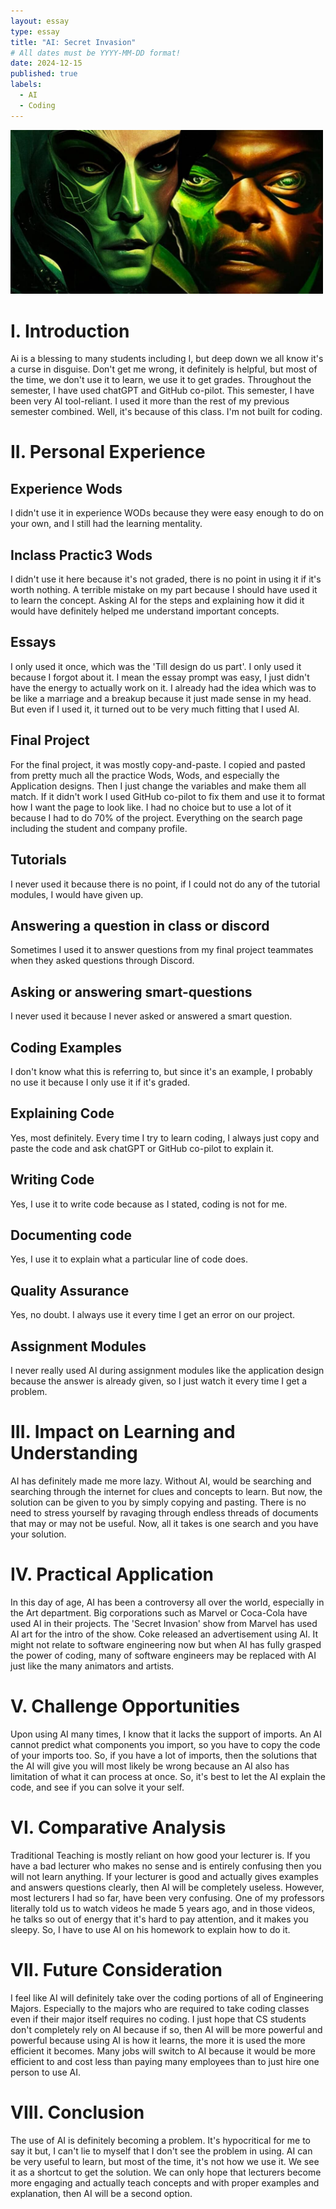 ```yaml
---
layout: essay
type: essay
title: "AI: Secret Invasion"
# All dates must be YYYY-MM-DD format!
date: 2024-12-15
published: true
labels:
  - AI
  - Coding
---
```

<img width="500" class="rounded float-start pe-4" src="../img/AIsecretinvasion@._V1_.jpg">

# I. Introduction
Ai is a blessing to many students including I, but deep down we all know it's a curse in disguise. Don't get me wrong, it definitely is helpful, but most of the time, we don't use it to learn, we use it to get grades. Throughout the semester, I have used chatGPT and GitHub co-pilot. This semester, I  have been very AI tool-reliant. I used it more than the rest of my previous semester combined. Well, it's because of this class. I'm not built for coding.

# II. Personal Experience 
## Experience Wods
  I didn't use it in experience WODs because they were easy enough to do on your own, and I still had the learning mentality. 
## Inclass Practic3 Wods
I didn't use it here because it's not graded, there is no point in using it if it's worth nothing. A terrible mistake on my part because I should have used it to learn the concept. Asking AI for the steps and explaining how it did it would have definitely helped me understand important concepts. 
## Essays
I only used it once, which was the 'Till design do us part'. I only used it because I forgot about it. I mean the essay prompt was easy, I just didn't have the energy to actually work on it. I already had the idea which was to be like a marriage and a breakup because it just made sense in my head. But even if I used it, it turned out to be very much fitting that I used AI.

## Final Project
For the final project, it was mostly copy-and-paste. I copied and pasted from pretty much all the practice Wods, Wods, and especially the Application designs. Then I just change the variables and make them all match. If it didn't work I used GitHub co-pilot to fix them and use it to format how I want the page to look like. I had no choice but to use a lot of it because I had to do 70% of the project. Everything on the search page including the student and company profile.

## Tutorials
I never used it because there is no point, if I could not do any of the tutorial modules, I would have given up.

## Answering a question in class or discord
Sometimes I used it to answer questions from my final project teammates when they asked questions through Discord. 

## Asking or answering smart-questions
I never used it because I never asked or answered a smart question.

## Coding Examples
I don't know what this is referring to, but since it's an example, I probably no use it because I only use it if it's graded. 

## Explaining Code
Yes, most definitely. Every time I try to learn coding, I always just copy and paste the code and ask chatGPT or GitHub co-pilot to explain it. 

## Writing Code
Yes, I use it to write code because as I stated, coding is not for me.

## Documenting code
Yes, I use it to explain what a particular line of code does.

## Quality Assurance
Yes, no doubt. I always use it every time I get an error on our project.

## Assignment Modules
I never really used AI during assignment modules like the application design because the answer is already given, so I just watch it every time I get a problem.

# III. Impact on Learning and Understanding
AI has definitely made me more lazy. Without AI,  would be searching and searching through the internet for clues and concepts to learn. But now, the solution can be given to you by simply copying and pasting. There is no need to stress yourself by ravaging through endless threads of documents that may or may not be useful. Now, all it takes is one search and you have your solution.

# IV. Practical Application
In this day of age, AI has been a controversy all over the world, especially in the Art department. Big corporations such as Marvel or Coca-Cola have used AI in their projects. The 'Secret Invasion' show from Marvel has used AI art for the intro of the show. Coke released an advertisement using AI. It might not relate to software engineering now but when AI has fully grasped the power of coding, many of software engineers may be replaced with AI just like the many animators and artists.

# V. Challenge Opportunities
Upon using AI many times, I know that it lacks the support of imports. An AI cannot predict what components you import, so you have to copy the code of your imports too. So, if you have a lot of imports, then the solutions that the AI will give you will most likely be wrong because an AI also has limitation of what it can process at once. So, it's best to let the AI explain the code, and see if you can solve it your self.

# VI. Comparative Analysis
Traditional Teaching is mostly reliant on how good your lecturer is. If you have a bad lecturer who makes no sense and is entirely confusing then you will not learn anything. If your lecturer is good and actually gives examples and answers questions clearly, then AI will be completely useless. However, most lecturers I had so far, have been very confusing. One of my professors literally told us to watch videos he made 5 years ago, and in those videos, he talks so out of energy that it's hard to pay attention, and it makes you sleepy. So, I have to use AI on his homework to explain how to do it. 

# VII. Future Consideration
I feel like AI will definitely take over the coding portions of all of Engineering Majors. Especially to the majors who are required to take coding classes even if their major itself requires no coding. I just hope that CS students don't completely rely on AI because if so, then AI will be more powerful and powerful because using AI is how it learns, the more it is used the more efficient it becomes. Many jobs will switch to AI because it would be more efficient to and cost less than paying many employees than to just hire one person to use AI.

# VIII. Conclusion
The use of AI is definitely becoming a problem. It's hypocritical for me to say it but, I can't lie to myself that I don't see the problem in using. AI can be very useful to learn, but most of the time, it's not how we use it. We see it as a shortcut to get the solution. We can only hope that lecturers become more engaging and actually teach concepts and with proper examples and explanation, then AI will be a second option.




